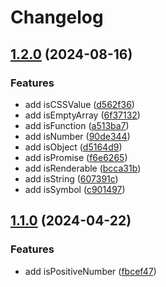 # Changelog

## [1.2.0](https://github.com/lilibraries/utils/compare/v1.1.0...v1.2.0) (2024-08-16)


### Features

* add isCSSValue ([d562f36](https://github.com/lilibraries/utils/commit/d562f36bd918fe2a3f3b0d59ea430911b077d491))
* add isEmptyArray ([6f37132](https://github.com/lilibraries/utils/commit/6f371328123cde85a5ab060dde7cd713eebc678e))
* add isFunction ([a513ba7](https://github.com/lilibraries/utils/commit/a513ba7283011185d3ee77d4df650e80488fea7d))
* add isNumber ([90de344](https://github.com/lilibraries/utils/commit/90de344a983e78b3e9d1cc12d464914d1e28d72a))
* add isObject ([d5164d9](https://github.com/lilibraries/utils/commit/d5164d923133b25121cc08a051c564cb3375c2ec))
* add isPromise ([f6e6265](https://github.com/lilibraries/utils/commit/f6e62658f7bc4151ec43667b4e45770a3d3824f9))
* add isRenderable ([bcca31b](https://github.com/lilibraries/utils/commit/bcca31b3c9d5af0360efde079e62cf899b381abb))
* add isString ([607391c](https://github.com/lilibraries/utils/commit/607391c7a4afca08106dcc6602fd5894ceee40be))
* add isSymbol ([c901497](https://github.com/lilibraries/utils/commit/c901497adab56479317ea7ba5acc824524c1a651))

## [1.1.0](https://github.com/lilibraries/utils/compare/v1.0.0...v1.1.0) (2024-04-22)


### Features

* add isPositiveNumber ([fbcef47](https://github.com/lilibraries/utils/commit/fbcef47ed7c3db8e2176bd31d30a742e370dd0ae))